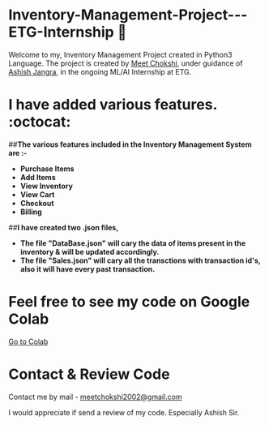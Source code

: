# Inventory-Management-Project---ETG-Internship 🚀
Welcome to my, Inventory Management Project created in Python3 Language.
The project is created by [Meet Chokshi](https://github.com/MeetChokshi2002), under guidance of [Ashish Jangra](https://github.com/AshishJangra27), in the ongoing ML/AI Internship at ETG. 

# I have added various features. :octocat:

##**The various features included in the Inventory Management System are :-**

- **Purchase Items**
- **Add Items**
- **View Inventory**
- **View Cart**
- **Checkout**
- **Billing**

##**I have created two .json files,**
- **The file "DataBase.json" will cary the data of items present in the inventory & will be updated accordingly.**
- **The file "Sales.json" will cary all the transctions with transaction id's, also it will have every past transaction.**


# Feel free to see my code on Google Colab
[Go to Colab](https://colab.research.google.com/drive/1KGcUuTvZLhr_I7w0GsKQJuok5P9miGZO?usp=sharing)

# Contact & Review Code
Contact me by mail - meetchokshi2002@gmail.com

I would appreciate if send a review of my code. Especially Ashish Sir.
